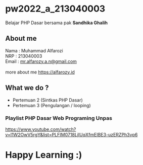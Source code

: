 # pw2022_a_213040003
Belajar PHP Dasar bersama pak <b>Sandhika Ghalih</b>

## About me
Nama  : Muhammad Alfarozi <br>
NRP   : 213040003 <br>
Email : mr.alfarozy.a.n@gmail.com<br>
<br>
more about me https://alfarozy.id

## What we do ?
 - Pertemuan 2 (Sintkas PHP Dasar) 
 - Pertemuan 3 (Pengulangan / looping)



### Playlist PHP Dasar Web Programing Unpas
 https://www.youtube.com/watch?v=l1W2OwV5rgY&list=PLFIM0718LjIUqXfmEIBE3-uzERZPh3vp6 
 
 # Happy Learning :)
